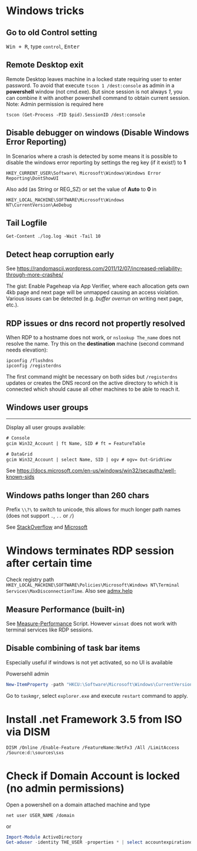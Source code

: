 Windows tricks
====================

Go to old Control setting
-------------------
<kbd>Win + R</kbd>, type `control`, <kbd>Enter</kbd>

Remote Desktop exit
-------------------

Remote Desktop leaves machine in a locked state requiring user to enter password. To avoid that execute
`tscon 1 /dest:console` as admin in a **powershell** window (not cmd.exe). 
But since session is not always *1*, you can combine it with another powershell command to obtain current session.
Note: Admin permission is required here
```
tscon (Get-Process -PID $pid).SessionID /dest:console
```

Disable debugger on windows (Disable Windows Error Reporting)
----------------------

In Scenarios where a crash is detected by some means it is possible to disable the windows error reporting by settings the reg key (if it exist!) to **1**

`HKEY_CURRENT_USER\Software\ Microsoft\Windows\Windows Error Reporting\DontShowUI`

Also add (as String or REG_SZ) or set the value of **Auto** to **0** in

`HKEY_LOCAL_MACHINE\SOFTWARE\Microsoft\Windows NT\CurrentVersion\AeDebug`

Tail Logfile
---------------------
`Get-Content ./log.log -Wait -Tail 10`

Detect heap corruption early
---------------------
See https://randomascii.wordpress.com/2011/12/07/increased-reliability-through-more-crashes/

The gist: Enable Pageheap via App Verifier, where each allocation gets own 4kb page and next page will be unmapped causing an access violation. Various issues can be detected (e.g. _buffer overrun_ on writing next page, etc.).


RDP issues or dns record not propertly resolved
------------------
When RDP to a hostname does not work, or `nslookup The_name` does not resolve the name. Try this on the **destination** machine (second command needs elevation):

```
ipconfig /flushdns
ipconfig /registerdns
```
The first command might be necessary on both sides but `/registerdns` updates or creates the DNS record on the active directory to which it is connected which should cause all other machines to be able to reach it.

## Windows user groups
----------------------------
Display all user groups available:

```ps
# Console
gcim Win32_Account | ft Name, SID # ft = FeatureTable

# DataGrid
gcim Win32_Account | select Name, SID | ogv # ogv= Out-GridView
```

See https://docs.microsoft.com/en-us/windows/win32/secauthz/well-known-sids

Windows paths longer than 260 chars
-------------------

Prefix `\\?\` to switch to unicode, this allows for much longer path names (does not support `.`, `..` or `/`)

See [StackOverflow](https://stackoverflow.com/a/21194605) and [Microsoft](https://docs.microsoft.com/en-US/windows/win32/fileio/naming-a-file?redirectedfrom=MSDN)


# Windows terminates RDP session after certain time
Check registry path `HKEY_LOCAL_MACHINE\SOFTWARE\Policies\Microsoft\Windows NT\Terminal Services\MaxDisconnectionTime`. 
Also see [admx.help](https://admx.help/?Category=Windows_10_2016&Policy=Microsoft.Policies.TerminalServer::TS_SESSIONS_Disconnected_Timeout_2&Language=de-de)


Measure Performance (built-in)
---------------------------
See [Measure-Performance](Measure-Performance.ps1) Script. However `winsat` does not work with terminal services like RDP sessions.

Disable combining of task bar items
---------------------------
Especially useful if windows is not yet activated, so no UI is available

Powersehll admin
```ps1
New-ItemProperty -path "HKCU:\Software\Microsoft\Windows\CurrentVersion\Explorer\Advanced" -name "TaskbarGlomLevel" -value "2" -PropertyType DWORD
```
Go to `taskmgr`, select `explorer.exe` and execute `restart` command to apply.

Install .net Framework 3.5 from ISO via DISM
===================================
`DISM /Online /Enable-Feature /FeatureName:NetFx3 /All /LimitAccess /Source:d:\sources\sxs`

Check if Domain Account is locked (no admin permissions)
=====================================
Open a powershell on a domain attached machine and type

```
net user USER_NAME /domain
```

or

```ps1
Import-Module ActiveDirectory
Get-aduser -identity THE_USER -properties * | select accountexpirationdate, accountexpires, accountlockouttime, badlogoncount, padpwdcount, lastbadpasswordattempt, lastlogondate, lockedout, passwordexpired, passwordlastset, pwdlastset | format-list
```

